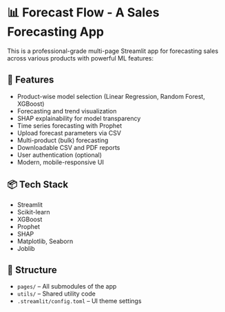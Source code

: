 # 📊 Forecast Flow - A Sales Forecasting App

This is a professional-grade multi-page Streamlit app for forecasting sales across various products with powerful ML features:

## 🚀 Features
- Product-wise model selection (Linear Regression, Random Forest, XGBoost)
- Forecasting and trend visualization
- SHAP explainability for model transparency
- Time series forecasting with Prophet
- Upload forecast parameters via CSV
- Multi-product (bulk) forecasting
- Downloadable CSV and PDF reports
- User authentication (optional)
- Modern, mobile-responsive UI

## 📦 Tech Stack
- Streamlit
- Scikit-learn
- XGBoost
- Prophet
- SHAP
- Matplotlib, Seaborn
- Joblib

## 📁 Structure
- `pages/` – All submodules of the app
- `utils/` – Shared utility code
- `.streamlit/config.toml` – UI theme settings
